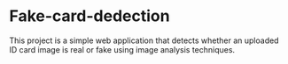 # Fake-card-dedection
This project is a simple web application that detects whether an uploaded ID card image is real or fake using image analysis techniques.
